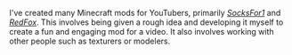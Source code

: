I've created many Minecraft mods for YouTubers, primarily
[_SocksFor1_](https://www.youtube.com/channel/UCsEgeyBfOnGGBpjIvkDJbWg) and
[_RedFox_](https://www.youtube.com/c/RedFoxYT). This involves being given a
rough idea and developing it myself to create a fun and engaging mod for a
video. It also involves working with other people such as texturers or modelers.

